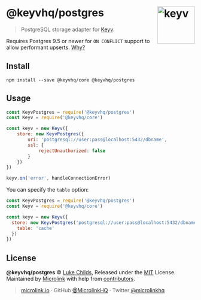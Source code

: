 # @keyvhq/postgres [<img width="100" align="right" src="https://keyv.js.org/media/logo-sunset.svg" alt="keyv">](https://github.com/microlinkhq/keyv)

> PostgreSQL storage adapter for [Keyv](https://github.com/microlinkhq/keyv).

Requires Postgres 9.5 or newer for `ON CONFLICT` support to allow performant upserts. [Why?](https://stackoverflow.com/questions/17267417/how-to-upsert-merge-insert-on-duplicate-update-in-postgresql/17267423#17267423)

## Install

```shell
npm install --save @keyvhq/core @keyvhq/postgres
```

## Usage

```js
const KeyvPostgres = require('@keyvhq/postgres')
const Keyv = require('@keyvhq/core')

const keyv = new Keyv({ 
    store: new KeyvPostgres({
        uri: 'postgresql://user:pass@localhost:5432/dbname',
        ssl: {
            rejectUnauthorized: false
        }
    })
})

keyv.on('error', handleConnectionError)
```

You can specify the `table` option:

```js
const KeyvPostgres = require('@keyvhq/postgres')
const Keyv = require('@keyvhq/core')

const keyv = new Keyv({ 
  store: new KeyvPostgres('postgresql://user:pass@localhost:5432/dbname', {
    table: 'cache'
  })
})
```

## License

**@keyvhq/postgres** © [Luke Childs](https://lukechilds.co), Released under the [MIT](https://github.com/microlinkhq/keyv/blob/master/LICENSE.md) License.<br/>
Maintained by [Microlink](https://microlink.io) with help from [contributors](https://github.com/microlinkhq/keyv/contributors).

> [microlink.io](https://microlink.io) · GitHub [@MicrolinkHQ](https://github.com/microlinkhq) · Twitter [@microlinkhq](https://twitter.com/microlinkhq)
